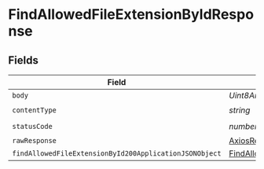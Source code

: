 # FindAllowedFileExtensionByIdResponse


## Fields

| Field                                                                                                                       | Type                                                                                                                        | Required                                                                                                                    | Description                                                                                                                 |
| --------------------------------------------------------------------------------------------------------------------------- | --------------------------------------------------------------------------------------------------------------------------- | --------------------------------------------------------------------------------------------------------------------------- | --------------------------------------------------------------------------------------------------------------------------- |
| `body`                                                                                                                      | *Uint8Array*                                                                                                                | :heavy_minus_sign:                                                                                                          | N/A                                                                                                                         |
| `contentType`                                                                                                               | *string*                                                                                                                    | :heavy_check_mark:                                                                                                          | N/A                                                                                                                         |
| `statusCode`                                                                                                                | *number*                                                                                                                    | :heavy_check_mark:                                                                                                          | N/A                                                                                                                         |
| `rawResponse`                                                                                                               | [AxiosResponse>](https://axios-http.com/docs/res_schema)                                                                    | :heavy_minus_sign:                                                                                                          | N/A                                                                                                                         |
| `findAllowedFileExtensionById200ApplicationJSONObject`                                                                      | [FindAllowedFileExtensionById200ApplicationJSON](../../models/operations/findallowedfileextensionbyid200applicationjson.md) | :heavy_minus_sign:                                                                                                          | OK                                                                                                                          |